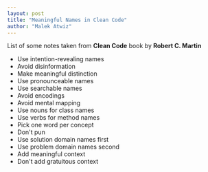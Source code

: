 ```yaml
---
layout: post
title: "Meaningful Names in Clean Code"
author: "Malek Atwiz"
---
```


List of some notes taken from **Clean Code** book by **Robert C. Martin**

+ Use intention-revealing names
+ Avoid disinformation
+ Make meaningful distinction
+ Use pronounceable names
+ Use searchable names
+ Avoid encodings
+ Avoid mental mapping
+ Use nouns for class names
+ Use verbs for method names
+ Pick one word per concept
+ Don't pun
+ Use solution domain names first
+ Use problem domain names second
+ Add meaningful context
+ Don't add gratuitous context